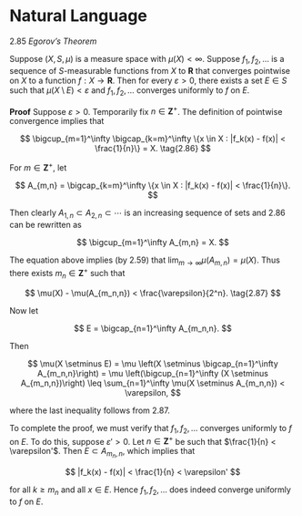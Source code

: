 # Natural Language

2.85  *Egorov’s Theorem*

Suppose $(X,S,\mu)$ is a measure space with $\mu(X)<\infty$. Suppose $f_1, f_2, \ldots$ is a sequence of $S$-measurable functions from $X$ to $\mathbf{R}$ that converges pointwise on $X$ to a function $f : X \to \mathbf{R}$. Then for every $\varepsilon > 0$, there exists a set $E \in S$ such that $\mu(X \setminus E) < \varepsilon$ and $f_1, f_2, \ldots$ converges uniformly to $f$ on $E$.

**Proof** Suppose $\varepsilon > 0$. Temporarily fix $n \in \mathbf{Z}^+$. The definition of pointwise convergence implies that

$$
\bigcup_{m=1}^\infty \bigcap_{k=m}^\infty \{x \in X : |f_k(x) - f(x)| < \frac{1}{n}\} = X.
\tag{2.86}
$$

For $m \in \mathbf{Z}^+$, let

$$
A_{m,n} = \bigcap_{k=m}^\infty \{x \in X : |f_k(x) - f(x)| < \frac{1}{n}\}.
$$

Then clearly $A_{1,n} \subset A_{2,n} \subset \cdots$ is an increasing sequence of sets and 2.86 can be rewritten as

$$
\bigcup_{m=1}^\infty A_{m,n} = X.
$$

The equation above implies (by 2.59) that $\lim_{m \to \infty} \mu(A_{m,n}) = \mu(X)$. Thus there exists $m_n \in \mathbf{Z}^+$ such that

$$
\mu(X) - \mu(A_{m_n,n}) < \frac{\varepsilon}{2^n}.
\tag{2.87}
$$

Now let

$$
E = \bigcap_{n=1}^\infty A_{m_n,n}.
$$

Then

$$
\mu(X \setminus E) = \mu \left(X \setminus \bigcap_{n=1}^\infty A_{m_n,n}\right)
= \mu \left(\bigcup_{n=1}^\infty (X \setminus A_{m_n,n})\right)
\leq \sum_{n=1}^\infty \mu(X \setminus A_{m_n,n})
< \varepsilon,
$$

where the last inequality follows from 2.87.

To complete the proof, we must verify that $f_1, f_2, \ldots$ converges uniformly to $f$ on $E$. To do this, suppose $\varepsilon' > 0$. Let $n \in \mathbf{Z}^+$ be such that $\frac{1}{n} < \varepsilon'$. Then $E \subset A_{m_n,n}$, which implies that

$$
|f_k(x) - f(x)| < \frac{1}{n} < \varepsilon'
$$

for all $k \geq m_n$ and all $x \in E$. Hence $f_1, f_2, \ldots$ does indeed converge uniformly to $f$ on $E$.
